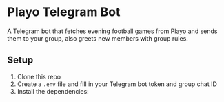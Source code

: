 # Playo Telegram Bot

A Telegram bot that fetches evening football games from Playo and sends them to your group, also greets new members with group rules.

## Setup

1. Clone this repo
2. Create a `.env` file and fill in your Telegram bot token and group chat ID
3. Install the dependencies:

